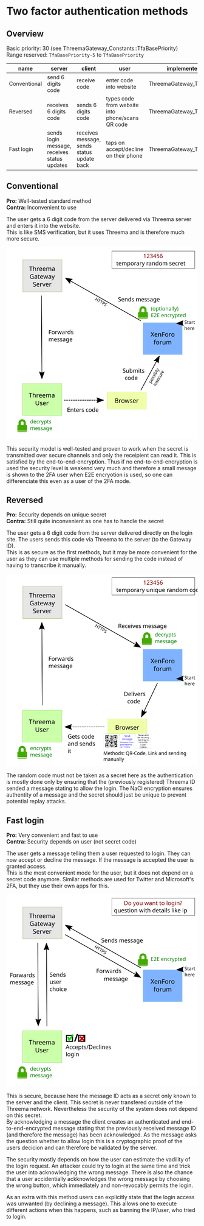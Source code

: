 # Two factor authentication methods
## Overview
Basic priority: 30 (see ThreemaGateway_Constants::TfaBasePriority)  
Range reserved: `TfaBasePriority-5` to `TfaBasePriority`

name         | server                                       | client                                     | user                                             | implemented (class)             | priority
------------ | -------------------------------------------- | ------------------------------------------ | ------------------------------------------------ | ------------------------------- | --------
Conventional | send 6 digits code                           | receive code                               | enter code into website                          | ThreemaGateway_Tfa_Conventional | 25
Reversed     | receives 6 digits code                       | sends 6 digits code                        | types code from website into phone/scans QR code | ThreemaGateway_Tfa_Reversed     | 30
Fast login   | sends login message, receives status updates | receives message, sends status update back | taps on accept/decline on their phone            | ThreemaGateway_Tfa_Fast         | 35

## Conventional

**Pro:** Well-tested standard method  
**Contra:** Inconvenient to use

The user gets a 6 digit code from the server delivered via Threema server and enters it into the website.  
This is like SMS verification, but it uses Threema and is therefore much more secure.

![conventional sketch: server sends code, client receives it](images/Conventional.svg)

This security model is well-tested and proven to work when the secret is transmitted over secure channels and only the receipient can read it. This is satisfied by the end-to-end-encryption.
Thus if no end-to-end-encryption is used the security level is weakend very much and therefore a small mesage is shown to the 2FA user when E2E encryotion is used, so one can differenciate this even as a user of the 2FA mode.

## Reversed
**Pro:** Security depends on unique secret  
**Contra:** Still quite inconvenient as one has to handle the secret

The user gets a 6 digit code from the server delivered directly on the login site. The users sends this code via Threema to the server (to the Gateway ID).  
This is as secure as the first methods, but it may be more convenient for the user as they can use multiple methods for sending the code instead of having to transcribe it manually.

![reversed sketch: server sends code to user, client sends it to server via Threema](images/Reversed.svg)

The random code must not be taken as a secret here as the authentication is mostly done only by ensuring that the (previously registered) Threema ID sended a message stating to allow the login. The NaCl encryption ensures authentity of a message and the secret should just be unique to prevent potential replay attacks.

## Fast login
**Pro:** Very convenient and fast to use  
**Contra:** Security depends on user (not secret code)

The user gets a message telling them a user requested to login. They can now accept or decline the message. If the message is accepted the user is granted access.  
This is the most convenient mode for the user, but it does not depend on a secret code anymore. Similar methods are used for Twitter and Microsoft's 2FA, but they use their own apps for this.

![fast login sketch: server sends message to user, user acknowledges or declines it](images/FastLogin.svg)

This is secure, because here the message ID acts as a secret only known to the server and the client. This secret is never transfered outside of the Threema network. Nevertheless the security of the system does not depend on this secret.  
By acknowledging a message the client creates an authenticated and end-to-end-encrypted message stating that the previously received message ID (and therefore the message) has been acknowledged. As the message asks the question whether to allow login this is a cryptographic proof of the users decicion and can therefore be validated by the server.

The security mostly depends on how the user can estimate the vadility of the login request. An attacker could try to login at the same time and trick the user into acknowledging the wrong message.
There is also the chance that a user accidentially ackknowledges the wrong message by choosing the wrong button, which immediately and non-revocably permits the login.

As an extra with this method users can explicitly state that the login access was unwanted (by declining a message). This allows one to execute different actions when this happens, such as banning the IP/user, who tried to login.
